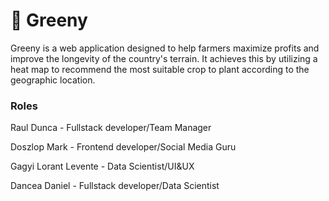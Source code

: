# 🌱 Greeny
Greeny is a web application designed to help farmers maximize profits and improve the longevity of the country's terrain. It achieves this by utilizing a heat map to recommend the most suitable crop to plant according to the geographic location. 

### Roles

Raul Dunca - Fullstack developer/Team Manager<br />

Doszlop Mark - Frontend developer/Social Media Guru<br />

Gagyi Lorant Levente - Data Scientist/UI&UX<br />

Dancea Daniel - Fullstack developer/Data Scientist
